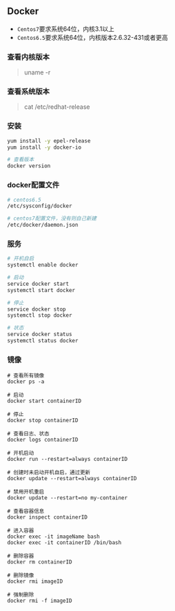 ## Docker

* `Centos7`要求系统64位，内核3.1以上
* `Centos6.5`要求系统64位，内核版本2.6.32-431或者更高



### 查看内核版本

> uname -r

### 查看系统版本

> cat /etc/redhat-release

### 安装

```bash
yum install -y epel-release
yum install -y docker-io

# 查看版本
docker version
```

### docker配置文件

```bash
# centos6.5
/etc/sysconfig/docker

# centos7配置文件，没有则自己新建
/etc/docker/daemon.json
```

### 服务

```bash
# 开机自启
systemctl enable docker

# 启动
service docker start
systemctl start docker

# 停止
service docker stop
systemctl stop docker

# 状态
service docker status
systemctl status docker
```

### 镜像

```shell
# 查看所有镜像
docker ps -a

# 启动
docker start containerID

# 停止
docker stop containerID

# 查看日志、状态
docker logs containerID

# 开机启动
docker run --restart=always containerID

# 创建时未启动开机自启，通过更新
docker update --restart=always containerID

# 禁用开机重启
docker update --restart=no my-container

# 查看容器信息
docker inspect containerID

# 进入容器
docker exec -it imageName bash
docker exec -it containerID /bin/bash

# 删除容器
docker rm containerID

# 删除镜像
docker rmi imageID

# 强制删除
docker rmi -f imageID
```

